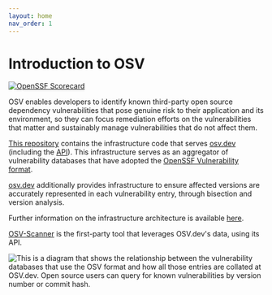 ```yaml
---
layout: home
nav_order: 1
---
```

# Introduction to OSV

[![OpenSSF Scorecard](https://api.securityscorecards.dev/projects/github.com/google/osv.dev/badge)](https://api.securityscorecards.dev/projects/github.com/google/osv.dev)

OSV enables developers to identify known third-party open source dependency
vulnerabilities that pose genuine risk to their application and its environment,
so they can focus remediation efforts on the vulnerabilities that matter and
sustainably manage vulnerabilities that do not affect them.

[This repository](https://github.com/google/osv.dev) contains the infrastructure
code that serves [osv.dev](https://osv.dev) (including the
[API](https://google.github.io/osv.dev/api/)).  This infrastructure serves as an
aggregator of vulnerability databases that have adopted the [OpenSSF
Vulnerability format](https://github.com/ossf/osv-schema).

[osv.dev](https://osv.dev) additionally provides infrastructure to ensure
affected versions are accurately represented in each vulnerability entry,
through bisection and version analysis.

Further information on the infrastructure architecture is available
[here](contributing/architecture.md).

[OSV-Scanner](https://google.github.io/osv-scanner/) is the first-party tool
that leverages OSV.dev's data, using its API.

![This is a diagram that shows the relationship between the vulnerability
databases that use the OSV format and how all those entries are collated at
OSV.dev. Open source users can query for known vulnerabilities by version number
or commit hash.](images/diagram.png)

